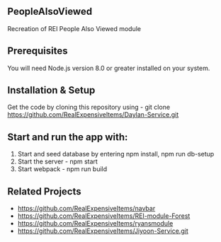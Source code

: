 ## PeopleAlsoViewed
Recreation of REI People Also Viewed module

## Prerequisites
You will need Node.js version 8.0 or greater installed on your system.

## Installation & Setup
Get the code by cloning this repository using -
git clone https://github.com/RealExpensiveItems/Daylan-Service.git


## Start and run the app with: 
1. Start and seed database by entering npm install, npm run db-setup
2. Start the server - npm start
3. Start webpack - npm run build


## Related Projects
- https://github.com/RealExpensiveItems/navbar
- https://github.com/RealExpensiveItems/REI-module-Forest
- https://github.com/RealExpensiveItems/ryansmodule
- https://github.com/RealExpensiveItems/Jiyoon-Service.git
